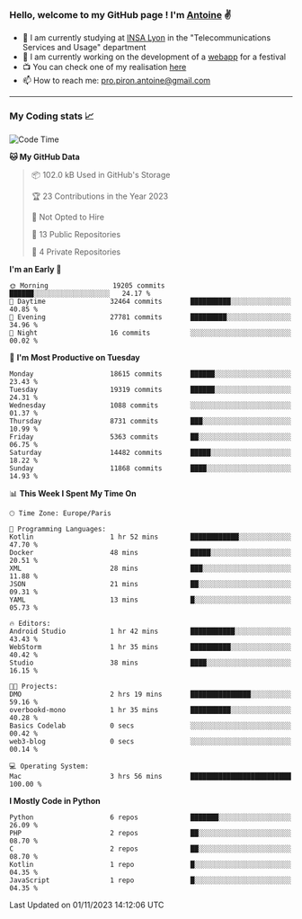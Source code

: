 ### Hello, welcome to my GitHub page ! I'm [Antoine](https://github.com/AntoinePiron) ✌️

- 🌱 I am currently studying at [INSA Lyon](https://www.insa-lyon.fr) in the "Telecommunications Services and Usage" department
- 🔭 I am currently working on the development of a [webapp](https://github.com/24HeuresINSA/Overbookd) for a festival
- 📺 You can check one of my realisation [here](https://astustc.fr)
- 📫 How to reach me: [pro.piron.antoine@gmail.com](mailto:pro.piron.antoine@gmail.com)

---

### My Coding stats 📈
<!--START_SECTION:waka-->
![Code Time](http://img.shields.io/badge/Code%20Time-195%20hrs%2028%20mins-blue)

**🐱 My GitHub Data** 

> 📦 102.0 kB Used in GitHub's Storage 
 > 
> 🏆 23 Contributions in the Year 2023
 > 
> 🚫 Not Opted to Hire
 > 
> 📜 13 Public Repositories 
 > 
> 🔑 4 Private Repositories 
 > 
**I'm an Early 🐤** 

```text
🌞 Morning                19205 commits       ██████░░░░░░░░░░░░░░░░░░░   24.17 % 
🌆 Daytime                32464 commits       ██████████░░░░░░░░░░░░░░░   40.85 % 
🌃 Evening                27781 commits       █████████░░░░░░░░░░░░░░░░   34.96 % 
🌙 Night                  16 commits          ░░░░░░░░░░░░░░░░░░░░░░░░░   00.02 % 
```
📅 **I'm Most Productive on Tuesday** 

```text
Monday                   18615 commits       ██████░░░░░░░░░░░░░░░░░░░   23.43 % 
Tuesday                  19319 commits       ██████░░░░░░░░░░░░░░░░░░░   24.31 % 
Wednesday                1088 commits        ░░░░░░░░░░░░░░░░░░░░░░░░░   01.37 % 
Thursday                 8731 commits        ███░░░░░░░░░░░░░░░░░░░░░░   10.99 % 
Friday                   5363 commits        ██░░░░░░░░░░░░░░░░░░░░░░░   06.75 % 
Saturday                 14482 commits       █████░░░░░░░░░░░░░░░░░░░░   18.22 % 
Sunday                   11868 commits       ████░░░░░░░░░░░░░░░░░░░░░   14.93 % 
```


📊 **This Week I Spent My Time On** 

```text
🕑︎ Time Zone: Europe/Paris

💬 Programming Languages: 
Kotlin                   1 hr 52 mins        ████████████░░░░░░░░░░░░░   47.70 % 
Docker                   48 mins             █████░░░░░░░░░░░░░░░░░░░░   20.51 % 
XML                      28 mins             ███░░░░░░░░░░░░░░░░░░░░░░   11.88 % 
JSON                     21 mins             ██░░░░░░░░░░░░░░░░░░░░░░░   09.31 % 
YAML                     13 mins             █░░░░░░░░░░░░░░░░░░░░░░░░   05.73 % 

🔥 Editors: 
Android Studio           1 hr 42 mins        ███████████░░░░░░░░░░░░░░   43.43 % 
WebStorm                 1 hr 35 mins        ██████████░░░░░░░░░░░░░░░   40.42 % 
Studio                   38 mins             ████░░░░░░░░░░░░░░░░░░░░░   16.15 % 

🐱‍💻 Projects: 
DMO                      2 hrs 19 mins       ███████████████░░░░░░░░░░   59.16 % 
overbookd-mono           1 hr 35 mins        ██████████░░░░░░░░░░░░░░░   40.28 % 
Basics Codelab           0 secs              ░░░░░░░░░░░░░░░░░░░░░░░░░   00.42 % 
web3-blog                0 secs              ░░░░░░░░░░░░░░░░░░░░░░░░░   00.14 % 

💻 Operating System: 
Mac                      3 hrs 56 mins       █████████████████████████   100.00 % 
```

**I Mostly Code in Python** 

```text
Python                   6 repos             ███████░░░░░░░░░░░░░░░░░░   26.09 % 
PHP                      2 repos             ██░░░░░░░░░░░░░░░░░░░░░░░   08.70 % 
C                        2 repos             ██░░░░░░░░░░░░░░░░░░░░░░░   08.70 % 
Kotlin                   1 repo              █░░░░░░░░░░░░░░░░░░░░░░░░   04.35 % 
JavaScript               1 repo              █░░░░░░░░░░░░░░░░░░░░░░░░   04.35 % 
```




 Last Updated on 01/11/2023 14:12:06 UTC
<!--END_SECTION:waka-->

